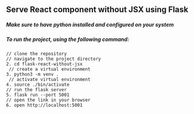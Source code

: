## Serve React component without JSX using Flask

##### Make sure to have python installed and configured on your system

##### To run the project, using the following command:

```
// clone the repository
// navigate to the project directory
2. cd flask-react-without-jsx
 // create a virtual environment
3. python3 -m venv .
 // activate virtual environment
4. source ./bin/activate
// run the flask server
5. flask run --port 5001
// open the link in your browser
6. open http://localhost:5001
```
